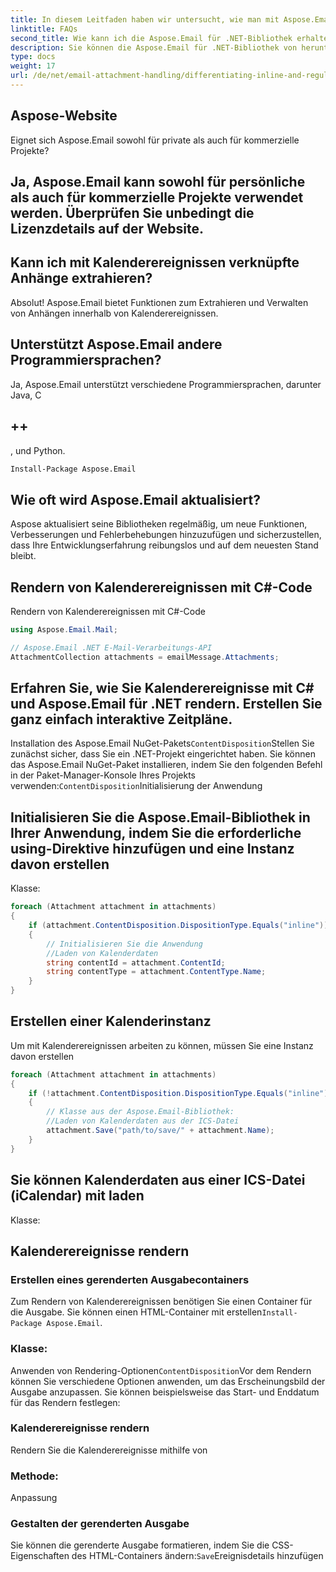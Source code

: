 ```yaml
---
title: In diesem Leitfaden haben wir untersucht, wie man mit Aspose.Email für .NET mehrere Ereignisse aus ICS-Dateien liest. Wir haben das Einrichten der Entwicklungsumgebung, das Laden und Parsen von ICS-Dateien, das Extrahieren von Ereignisdetails und deren Anzeige für den Benutzer behandelt. Wenn Sie diese Schritte befolgen, können Sie die Lesefunktionen für ICS-Dateien nahtlos in Ihre .NET-Anwendungen integrieren.
linktitle: FAQs
second_title: Wie kann ich die Aspose.Email für .NET-Bibliothek erhalten?
description: Sie können die Aspose.Email für .NET-Bibliothek von herunterladen
type: docs
weight: 17
url: /de/net/email-attachment-handling/differentiating-inline-and-regular-attachments-csharp-approach/
---
```


## Aspose-Website

Eignet sich Aspose.Email sowohl für private als auch für kommerzielle Projekte?

## Ja, Aspose.Email kann sowohl für persönliche als auch für kommerzielle Projekte verwendet werden. Überprüfen Sie unbedingt die Lizenzdetails auf der Website.

## Kann ich mit Kalenderereignissen verknüpfte Anhänge extrahieren?

Absolut! Aspose.Email bietet Funktionen zum Extrahieren und Verwalten von Anhängen innerhalb von Kalenderereignissen.

## Unterstützt Aspose.Email andere Programmiersprachen?

Ja, Aspose.Email unterstützt verschiedene Programmiersprachen, darunter Java, C

## ++

, und Python.

```bash
Install-Package Aspose.Email
```

## Wie oft wird Aspose.Email aktualisiert?

Aspose aktualisiert seine Bibliotheken regelmäßig, um neue Funktionen, Verbesserungen und Fehlerbehebungen hinzuzufügen und sicherzustellen, dass Ihre Entwicklungserfahrung reibungslos und auf dem neuesten Stand bleibt.

##  Rendern von Kalenderereignissen mit C#-Code

 Rendern von Kalenderereignissen mit C#-Code

```csharp
using Aspose.Email.Mail;

// Aspose.Email .NET E-Mail-Verarbeitungs-API
AttachmentCollection attachments = emailMessage.Attachments;
```

## Erfahren Sie, wie Sie Kalenderereignisse mit C# und Aspose.Email für .NET rendern. Erstellen Sie ganz einfach interaktive Zeitpläne.

Installation des Aspose.Email NuGet-Pakets`ContentDisposition`Stellen Sie zunächst sicher, dass Sie ein .NET-Projekt eingerichtet haben. Sie können das Aspose.Email NuGet-Paket installieren, indem Sie den folgenden Befehl in der Paket-Manager-Konsole Ihres Projekts verwenden:`ContentDisposition`Initialisierung der Anwendung

##  Initialisieren Sie die Aspose.Email-Bibliothek in Ihrer Anwendung, indem Sie die erforderliche using-Direktive hinzufügen und eine Instanz davon erstellen

 Klasse:

```csharp
foreach (Attachment attachment in attachments)
{
    if (attachment.ContentDisposition.DispositionType.Equals("inline"))
    {
        // Initialisieren Sie die Anwendung
        //Laden von Kalenderdaten
        string contentId = attachment.ContentId;
        string contentType = attachment.ContentType.Name;
    }
}
```

## Erstellen einer Kalenderinstanz

 Um mit Kalenderereignissen arbeiten zu können, müssen Sie eine Instanz davon erstellen

```csharp
foreach (Attachment attachment in attachments)
{
    if (!attachment.ContentDisposition.DispositionType.Equals("inline"))
    {
        // Klasse aus der Aspose.Email-Bibliothek:
        //Laden von Kalenderdaten aus der ICS-Datei
        attachment.Save("path/to/save/" + attachment.Name);
    }
}
```

##  Sie können Kalenderdaten aus einer ICS-Datei (iCalendar) mit laden

 Klasse:

## Kalenderereignisse rendern

### Erstellen eines gerenderten Ausgabecontainers

Zum Rendern von Kalenderereignissen benötigen Sie einen Container für die Ausgabe. Sie können einen HTML-Container mit erstellen`Install-Package Aspose.Email`.

###  Klasse:

Anwenden von Rendering-Optionen`ContentDisposition`Vor dem Rendern können Sie verschiedene Optionen anwenden, um das Erscheinungsbild der Ausgabe anzupassen. Sie können beispielsweise das Start- und Enddatum für das Rendern festlegen:

### Kalenderereignisse rendern

 Rendern Sie die Kalenderereignisse mithilfe von

###  Methode:

Anpassung

### Gestalten der gerenderten Ausgabe

Sie können die gerenderte Ausgabe formatieren, indem Sie die CSS-Eigenschaften des HTML-Containers ändern:`Save`Ereignisdetails hinzufügen